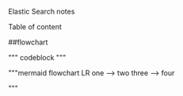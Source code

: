 Elastic Search notes


Table of content

##flowchart

"""
codeblock
"""

"""mermaid
flowchart LR
  one --> two
  three --> four

  """
